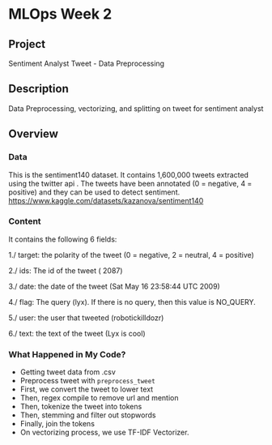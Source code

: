 # MLOps Week 2

## Project

Sentiment Analyst Tweet - Data Preprocessing

## Description

Data Preprocessing, vectorizing, and splitting on tweet for sentiment analyst

## Overview

### Data

This is the sentiment140 dataset. It contains 1,600,000 tweets extracted using the twitter api . The tweets have been annotated (0 = negative, 4 = positive) and they can be used to detect sentiment. https://www.kaggle.com/datasets/kazanova/sentiment140

### Content

It contains the following 6 fields:

1./ target: the polarity of the tweet (0 = negative, 2 = neutral, 4 = positive)

2./ ids: The id of the tweet ( 2087)

3./ date: the date of the tweet (Sat May 16 23:58:44 UTC 2009)

4./ flag: The query (lyx). If there is no query, then this value is NO_QUERY.

5./ user: the user that tweeted (robotickilldozr)

6./ text: the text of the tweet (Lyx is cool)

### What Happened in My Code?

* Getting tweet data from .csv
* Preprocess tweet with `preprocess_tweet`
* First, we convert the tweet to lower text
* Then, regex compile to remove url and mention
* Then, tokenize the tweet into tokens
* Then, stemming and filter out stopwords
* Finally, join the tokens
* On vectorizing process, we use TF-IDF Vectorizer.
